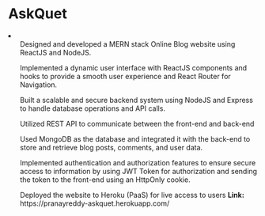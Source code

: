 # AskQuet

<li>
  <ul>Designed and developed a MERN stack Online Blog website using ReactJS and NodeJS.</ul>
<ul>Implemented a dynamic user interface with ReactJS components and hooks to provide a smooth user experience and React Router for Navigation.</ul>
<ul>Built a scalable and secure backend system using NodeJS and Express to handle database operations and API calls.</ul>
<ul>Utilized REST API to communicate between the front-end and back-end</ul>
<ul>Used MongoDB as the database and integrated it with the back-end to store and retrieve blog posts, comments, and user data.</ul>
<ul>Implemented authentication and authorization features to ensure secure access to information by using JWT Token for authorization and sending the token to the front-end using an HttpOnly cookie.</ul>
<ul>Deployed the website to Heroku (PaaS) for live access to users <b> Link: </b>https://pranayreddy-askquet.herokuapp.com/ </ul>
</li>
